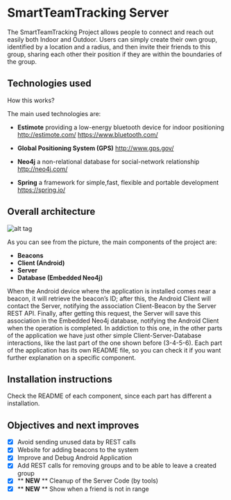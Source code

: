 # SmartTeamTracking Server

The SmartTeamTracking Project allows people to connect and reach out easily both Indoor and Outdoor.
Users can simply create their own group, identified by a location and a radius, and then invite their friends to this group, sharing each other their position if they are within the boundaries of the group.


## Technologies used 

How this works?

The main used technologies are:

+ **Estimote**
providing a low-energy bluetooth device for indoor positioning
http://estimote.com/ https://www.bluetooth.com/

+ **Global Positioning System (GPS)**
http://www.gps.gov/

+ **Neo4j**
a non-relational database for social-network relationship
http://neo4j.com/

+ **Spring**
a framework for simple,fast, flexible and portable development
https://spring.io/


## Overall architecture 


![alt tag](http://i.imgur.com/6Djz7NX.png)

As you can see from the picture, the main components of the project are:

+ **Beacons**
+ **Client (Android)**
+ **Server**
+ **Database (Embedded Neo4j)**

When the Android device where the application is installed comes near a beacon, it will retrieve the beacon’s ID; after this, the Android Client will contact the Server, notifying the association Client-Beacon by the Server REST API. Finally, after getting this request, the Server will save this association in the Embedded Neo4j database, notifying the Android Client when the operation is completed.
In addiction to this one, in the other parts of the application we have just other simple Client-Server-Database interactions, like the last part of the one shown before (3-4-5-6).
Each part of the application has its own README file, so you can check it if you want further explanation on a specific component.


## Installation instructions

Check the README of each component, since each part has different a installation.


## Objectives and next improves

+ [x] Avoid sending unused data by REST calls 
+ [x] Website for adding beacons to the system 
+ [x] Improve and Debug Android Application 
+ [x] Add REST calls for removing groups and to be able to leave a created group 
+ [x] ** **NEW** ** Cleanup of the Server Code (by tools)
+ [x] ** **NEW** ** Show when a friend is not in range
